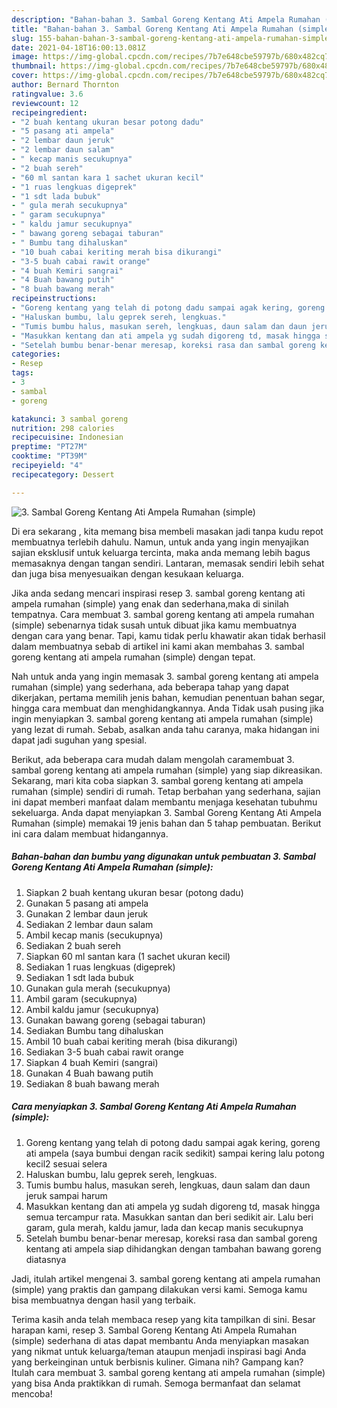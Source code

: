 ```yaml
---
description: "Bahan-bahan 3. Sambal Goreng Kentang Ati Ampela Rumahan (simple) Sederhana dan Mudah Dibuat"
title: "Bahan-bahan 3. Sambal Goreng Kentang Ati Ampela Rumahan (simple) Sederhana dan Mudah Dibuat"
slug: 155-bahan-bahan-3-sambal-goreng-kentang-ati-ampela-rumahan-simple-sederhana-dan-mudah-dibuat
date: 2021-04-18T16:00:13.081Z
image: https://img-global.cpcdn.com/recipes/7b7e648cbe59797b/680x482cq70/3-sambal-goreng-kentang-ati-ampela-rumahan-simple-foto-resep-utama.jpg
thumbnail: https://img-global.cpcdn.com/recipes/7b7e648cbe59797b/680x482cq70/3-sambal-goreng-kentang-ati-ampela-rumahan-simple-foto-resep-utama.jpg
cover: https://img-global.cpcdn.com/recipes/7b7e648cbe59797b/680x482cq70/3-sambal-goreng-kentang-ati-ampela-rumahan-simple-foto-resep-utama.jpg
author: Bernard Thornton
ratingvalue: 3.6
reviewcount: 12
recipeingredient:
- "2 buah kentang ukuran besar potong dadu"
- "5 pasang ati ampela"
- "2 lembar daun jeruk"
- "2 lembar daun salam"
- " kecap manis secukupnya"
- "2 buah sereh"
- "60 ml santan kara 1 sachet ukuran kecil"
- "1 ruas lengkuas digeprek"
- "1 sdt lada bubuk"
- " gula merah secukupnya"
- " garam secukupnya"
- " kaldu jamur secukupnya"
- " bawang goreng sebagai taburan"
- " Bumbu tang dihaluskan"
- "10 buah cabai keriting merah bisa dikurangi"
- "3-5 buah cabai rawit orange"
- "4 buah Kemiri sangrai"
- "4 Buah bawang putih"
- "8 buah bawang merah"
recipeinstructions:
- "Goreng kentang yang telah di potong dadu sampai agak kering, goreng ati ampela (saya bumbui dengan racik sedikit) sampai kering lalu potong kecil2 sesuai selera"
- "Haluskan bumbu, lalu geprek sereh, lengkuas."
- "Tumis bumbu halus, masukan sereh, lengkuas, daun salam dan daun jeruk sampai harum"
- "Masukkan kentang dan ati ampela yg sudah digoreng td, masak hingga semua tercampur rata. Masukkan santan dan beri sedikit air. Lalu beri garam, gula merah, kaldu jamur, lada dan kecap manis secukupnya"
- "Setelah bumbu benar-benar meresap, koreksi rasa dan sambal goreng kentang ati ampela siap dihidangkan dengan tambahan bawang goreng diatasnya"
categories:
- Resep
tags:
- 3
- sambal
- goreng

katakunci: 3 sambal goreng 
nutrition: 298 calories
recipecuisine: Indonesian
preptime: "PT27M"
cooktime: "PT39M"
recipeyield: "4"
recipecategory: Dessert

---
```



![3. Sambal Goreng Kentang Ati Ampela Rumahan (simple)](https://img-global.cpcdn.com/recipes/7b7e648cbe59797b/680x482cq70/3-sambal-goreng-kentang-ati-ampela-rumahan-simple-foto-resep-utama.jpg)

Di era  sekarang , kita memang bisa membeli masakan jadi tanpa kudu repot membuatnya terlebih dahulu. Namun, untuk anda yang ingin menyajikan sajian eksklusif untuk keluarga tercinta, maka anda memang lebih bagus memasaknya dengan tangan sendiri. Lantaran, memasak sendiri lebih sehat dan juga bisa menyesuaikan dengan kesukaan keluarga.

Jika anda sedang mencari inspirasi resep 3. sambal goreng kentang ati ampela rumahan (simple) yang enak dan sederhana,maka di sinilah tempatnya. Cara membuat 3. sambal goreng kentang ati ampela rumahan (simple)  sebenarnya tidak susah untuk dibuat jika kamu membuatnya dengan cara yang benar. Tapi, kamu tidak perlu khawatir akan tidak berhasil dalam membuatnya 
sebab di artikel ini kami akan membahas 3. sambal goreng kentang ati ampela rumahan (simple) dengan tepat.  



Nah untuk anda yang ingin memasak 3. sambal goreng kentang ati ampela rumahan (simple) yang sederhana, ada beberapa tahap yang dapat dikerjakan, pertama memilih jenis bahan, kemudian penentuan bahan segar, hingga cara membuat dan menghidangkannya. Anda Tidak usah pusing jika ingin menyiapkan 3. sambal goreng kentang ati ampela rumahan (simple) yang lezat di rumah. Sebab, asalkan anda  tahu caranya, maka hidangan ini dapat jadi suguhan yang spesial.

Berikut, ada beberapa cara mudah dalam mengolah caramembuat 3. sambal goreng kentang ati ampela rumahan (simple) yang siap dikreasikan. Sekarang, mari kita coba siapkan 3. sambal goreng kentang ati ampela rumahan (simple) sendiri di rumah. Tetap berbahan yang sederhana, sajian ini dapat memberi manfaat dalam membantu menjaga kesehatan tubuhmu sekeluarga. Anda dapat menyiapkan 3. Sambal Goreng Kentang Ati Ampela Rumahan (simple) memakai 19 jenis bahan dan 5 tahap pembuatan. Berikut ini cara dalam membuat hidangannya.

<!--inarticleads1-->

##### Bahan-bahan dan bumbu yang digunakan untuk pembuatan 3. Sambal Goreng Kentang Ati Ampela Rumahan (simple):

1. Siapkan 2 buah kentang ukuran besar (potong dadu)
1. Gunakan 5 pasang ati ampela
1. Gunakan 2 lembar daun jeruk
1. Sediakan 2 lembar daun salam
1. Ambil  kecap manis (secukupnya)
1. Sediakan 2 buah sereh
1. Siapkan 60 ml santan kara (1 sachet ukuran kecil)
1. Sediakan 1 ruas lengkuas (digeprek)
1. Sediakan 1 sdt lada bubuk
1. Gunakan  gula merah (secukupnya)
1. Ambil  garam (secukupnya)
1. Ambil  kaldu jamur (secukupnya)
1. Gunakan  bawang goreng (sebagai taburan)
1. Sediakan  Bumbu tang dihaluskan
1. Ambil 10 buah cabai keriting merah (bisa dikurangi)
1. Sediakan 3-5 buah cabai rawit orange
1. Siapkan 4 buah Kemiri (sangrai)
1. Gunakan 4 Buah bawang putih
1. Sediakan 8 buah bawang merah




<!--inarticleads2-->

##### Cara menyiapkan 3. Sambal Goreng Kentang Ati Ampela Rumahan (simple):

1. Goreng kentang yang telah di potong dadu sampai agak kering, goreng ati ampela (saya bumbui dengan racik sedikit) sampai kering lalu potong kecil2 sesuai selera
1. Haluskan bumbu, lalu geprek sereh, lengkuas.
1. Tumis bumbu halus, masukan sereh, lengkuas, daun salam dan daun jeruk sampai harum
1. Masukkan kentang dan ati ampela yg sudah digoreng td, masak hingga semua tercampur rata. Masukkan santan dan beri sedikit air. Lalu beri garam, gula merah, kaldu jamur, lada dan kecap manis secukupnya
1. Setelah bumbu benar-benar meresap, koreksi rasa dan sambal goreng kentang ati ampela siap dihidangkan dengan tambahan bawang goreng diatasnya




Jadi, itulah artikel mengenai  3. sambal goreng kentang ati ampela rumahan (simple)  yang praktis dan gampang dilakukan versi kami. Semoga kamu bisa membuatnya dengan hasil yang terbaik. 

Terima kasih anda telah membaca resep yang kita tampilkan di sini. Besar harapan kami, resep  3. Sambal Goreng Kentang Ati Ampela Rumahan (simple) sederhana di atas dapat membantu Anda menyiapkan masakan yang nikmat untuk keluarga/teman ataupun menjadi inspirasi bagi Anda yang berkeinginan untuk berbisnis kuliner. Gimana nih? Gampang kan? Itulah cara membuat 3. sambal goreng kentang ati ampela rumahan (simple) yang bisa Anda praktikkan di rumah. Semoga bermanfaat dan selamat mencoba!

